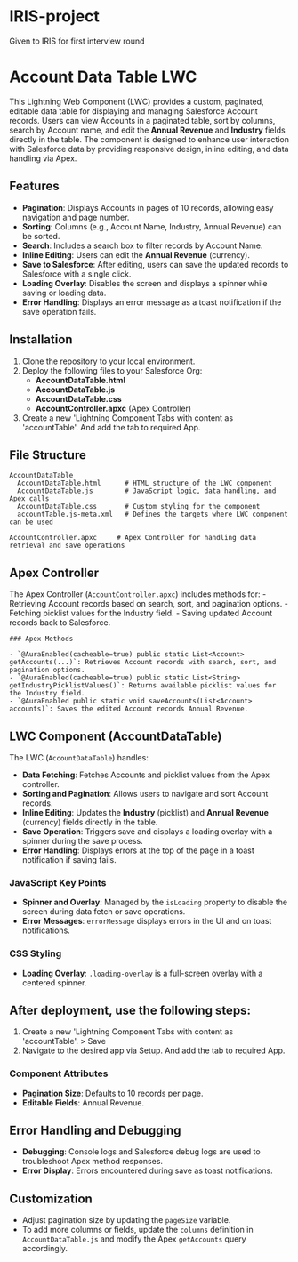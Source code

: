 # IRIS-project
Given to IRIS for first interview round

# Account Data Table LWC

This Lightning Web Component (LWC) provides a custom, paginated, editable data table for displaying and managing Salesforce Account records. 
Users can view Accounts in a paginated table, sort by columns, search by Account name, and edit the **Annual Revenue** and **Industry** fields directly in the table. The component is designed to enhance user interaction with Salesforce data by providing responsive design, inline editing, and data handling via Apex.

## Features

- **Pagination**: Displays Accounts in pages of 10 records, allowing easy navigation and page number.
- **Sorting**: Columns (e.g., Account Name, Industry, Annual Revenue) can be sorted.
- **Search**: Includes a search box to filter records by Account Name.
- **Inline Editing**: Users can edit the **Annual Revenue** (currency).
- **Save to Salesforce**: After editing, users can save the updated records to Salesforce with a single click.
- **Loading Overlay**: Disables the screen and displays a spinner while saving or loading data.
- **Error Handling**: Displays an error message as a toast notification if the save operation fails.

## Installation

1. Clone the repository to your local environment.
2. Deploy the following files to your Salesforce Org:
   - **AccountDataTable.html**
   - **AccountDataTable.js**
   - **AccountDataTable.css**
   - **AccountController.apxc** (Apex Controller)
3. Create a new 'Lightning Component Tabs with content as 'accountTable'. And add the tab to required App.

## File Structure

  ```
  AccountDataTable
    AccountDataTable.html      # HTML structure of the LWC component
    AccountDataTable.js        # JavaScript logic, data handling, and Apex calls
    AccountDataTable.css       # Custom styling for the component
    accountTable.js-meta.xml   # Defines the targets where LWC component can be used
  
  AccountController.apxc     # Apex Controller for handling data retrieval and save operations
  ```

## Apex Controller

The Apex Controller (`AccountController.apxc`) includes methods for:
    - Retrieving Account records based on search, sort, and pagination options.
    - Fetching picklist values for the Industry field.
    - Saving updated Account records back to Salesforce.

    ### Apex Methods
    
    - `@AuraEnabled(cacheable=true) public static List<Account> getAccounts(...)`: Retrieves Account records with search, sort, and pagination options.
    - `@AuraEnabled(cacheable=true) public static List<String> getIndustryPicklistValues()`: Returns available picklist values for the Industry field.
    - `@AuraEnabled public static void saveAccounts(List<Account> accounts)`: Saves the edited Account records Annual Revenue.

## LWC Component (AccountDataTable)

  The LWC (`AccountDataTable`) handles:
  - **Data Fetching**: Fetches Accounts and picklist values from the Apex controller.
  - **Sorting and Pagination**: Allows users to navigate and sort Account records.
  - **Inline Editing**: Updates the **Industry** (picklist) and **Annual Revenue** (currency) fields directly in the table.
  - **Save Operation**: Triggers save and displays a loading overlay with a spinner during the save process.
  - **Error Handling**: Displays errors at the top of the page in a toast notification if saving fails.

### JavaScript Key Points

  - **Spinner and Overlay**: Managed by the `isLoading` property to disable the screen during data fetch or save operations.
  - **Error Messages**: `errorMessage` displays errors in the UI and on toast notifications.

### CSS Styling

  - **Loading Overlay**: `.loading-overlay` is a full-screen overlay with a centered spinner.
  
## After deployment, use the following steps: ##

  1. Create a new 'Lightning Component Tabs with content as 'accountTable'. > Save
  2. Navigate to the desired app via Setup. And add the tab to required App.

### Component Attributes

  - **Pagination Size**: Defaults to 10 records per page.
  - **Editable Fields**: Annual Revenue.

## Error Handling and Debugging

  - **Debugging**: Console logs and Salesforce debug logs are used to troubleshoot Apex method responses.
  - **Error Display**: Errors encountered during save as toast notifications.

## Customization

  - Adjust pagination size by updating the `pageSize` variable.
  - To add more columns or fields, update the `columns` definition in `AccountDataTable.js` and modify the Apex `getAccounts` query accordingly.
